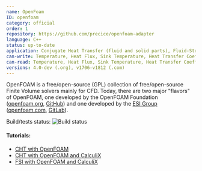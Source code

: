 ```yaml
---
name: OpenFoam
ID: openfoam
category: official
order: 1
repository: https://github.com/precice/openfoam-adapter
language: C++
status: up-to-date
application: Conjugate Heat Transfer (fluid and solid parts), Fluid-Structure Interaction (fluid part).
can-write: Temperature, Heat Flux, Sink Temperature, Heat Transfer Coefficient, Force
can-read: Temperature, Heat Flux, Sink Temperature, Heat Transfer Coefficient, Displacement
versions: 4.0-dev (.org), v1706-v1812 (.com)
---
```


OpenFOAM is a free/open-source (GPL) collection of free/open-source Finite Volume solvers mainly for CFD.
Today, there are two major "flavors" of OpenFOAM, one developed by the OpenFOAM Foundation ([openfoam.org](https://openfoam.org/), [GitHub](https://github.com/OpenFOAM)) and one developed by the [ESI Group](https://www.esi-group.com/) ([openfoam.com](https://www.openfoam.com/), [GitLab](https://develop.openfoam.com/)).

Build/tests status: <a style="text-decoration: none" href="https://travis-ci.org/precice/openfoam-adapter" target="_blank"><img src="https://travis-ci.org/precice/openfoam-adapter.svg?branch=master" alt="Build status"></a>

#### Tutorials:
  * [CHT with OpenFOAM](https://github.com/precice/openfoam-adapter/wiki/Tutorial-for-CHT:-Flow-over-a-heated-plate)
  * [CHT with OpenFOAM and CalculiX](https://github.com/precice/precice/wiki/Tutorial-for-CHT-with-OpenFOAM-and-CalculiX)
  * [FSI with OpenFOAM and CalculiX](https://github.com/precice/precice/wiki/Tutorial-for-FSI-with-OpenFOAM-and-CalculiX)
